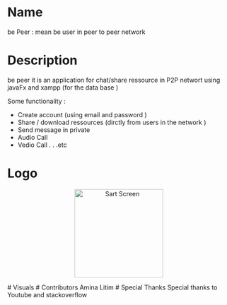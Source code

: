 # Name
 be Peer : mean be user in peer to peer network 
# Description
be peer it is an   application for chat/share ressource in P2P networt using javaFx and xampp (for the data base )

Some functionality :
- Create account (using email and password )
- Share / download ressources (dirctly from users in the network )
- Send message in private
- Audio Call
- Vedio Call
.
.
.etc
# Logo 
<p align="center">
<img src="https://user-images.githubusercontent.com/43831107/105761575-9e700d80-5f53-11eb-9da2-d2d1a21971a5.png" width="200" title="Sart Screen">
</p>
# Visuals
# Contributors
 Amina Litim
# Special Thanks
Special thanks to Youtube and stackoverflow

